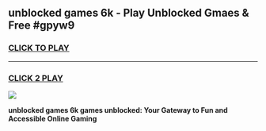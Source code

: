 
## unblocked games 6k - Play Unblocked Gmaes & Free #gpyw9
<h3>
<a href="https://news.freeplayer.one?title=unblocked_games_6k&ref=03M">CLICK TO PLAY</a></h3>
<hr>

<h3>
<a href="https://news.freeplayer.one?title=unblocked_games_6k&ref=03M">CLICK 2 PLAY</a>
  
</h3>

<a href="https://news.freeplayer.one?title=unblocked_games_6k&ref=03M"><img src="https://clearcache.store/games.png"></a>


**unblocked games 6k games unblocked: Your Gateway to Fun and Accessible Online Gaming**
